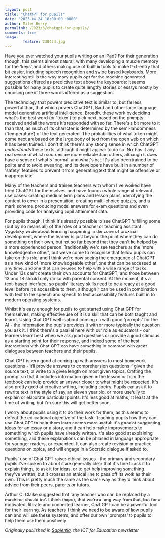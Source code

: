 ```yaml
---
layout: post
title: "ChatGPT for pupils"
date: "2023-04-24 18:00:00 +0000"
author: Miles Berry
permalink: /2023/3/chatgpt-for-pupils/
comments: true
image:
        feature: 230424.jpg
---
```


Have you ever watched your pupils writing on an iPad? For their generation though, this seems almost natural, with many developing a muscle memory for the 'keys', and others making use of built in tools to make text-entry that bit easier, including speech recognition and swipe based keyboards. More interesting still is the way many pupils opt for the machine generated suggestions offered as predictive text above the keyboards: it seems possible for many pupils to create quite lengthy stories or essays mostly by choosing one of three words offered as a suggestion.

The technology that powers predictive text is similar to, but far less powerful than, that which powers ChatGPT, Bard and other large language model generative artificial intelligence. Broadly, these work by deciding what's the best word (or 'token') to pick next, based on the prompts received and all the words it's responded with so far. There's a bit more to it than that, as much of its character is determined by the semi-randomness ('temperature') of the text generated. The probabilities of what token might come next are based on the large body of text from the open web on which it has been trained. I don't think there's any strong sense in which ChatGPT *understands* these texts, although it might appear to do so. Nor has it any real sense of which sources are more reliable than others, although it does have a sense of what's 'normal' and what's not. It's also been trained to be polite and to avoid swearing, and its developers have built in a number of 'safety' features to prevent it from generating text that might be offensive or inappropriate.

Many of the teachers and trainee teachers with whom I've worked have tried ChatGPT for themselves, and have found a whole range of relevant use cases: creating medium term plans and lesson plans, identifying the content to cover in a presentation, creating multi-choice quizzes, and a mark scheme, producing model answers for exam questions and even providing code for analysing pupil attainment data.  

For pupils though, I think it's already possible to see ChatGPT fulfilling some (but by no means all) of the roles of a teacher or teaching assistant. Vygotsky wrote about learning happening in the zone of proximal development, where the learner is just beyond the point where they can do something on their own, but not so far beyond that they can't be helped by a more experienced person. Traditionally we'd see teachers as the 'more knowledgeable other', but we've come to recognise that fellow pupils can take on this role, and I think we're now seeing the emergence of ChatGPT as a new kind of 'more knowledgeable other', one that can be accessed at any time, and one that can be used to help with a wide range of tasks. Under 13s can't create their own accounts for ChatGPT, and those between 13 and 18 should only do so with parental consent. At the moment, it's a text-based interface, so pupils' literacy skills need to be already at a good level before it's accessible to them, although it can be used in combination with text to the speech and speech to text accessibility features built in to modern operating systems.

Whilst it's easy enough for pupils to get started using Chat GPT for themselves, making effective use of it is a skill that can be both taught and learnt. Using Chat GPT well is about coming up with good 'prompts' for the AI - the information the pupils provides it with or more typically the question you ask it. I think there's a parallel here with our role as educators - our learners learn best when we ask good questions or provide a good stimulus as a starting point for their response, and indeed some of the best interactions with Chat GPT can have something in common with great dialogues between teachers and their pupils.  

Chat GPT is very good at coming up with answers to most homework questions - it'll provide answers to comprehension questions if given the source text, or write to a given length on most given topics. Crafting the prompt so that it includes information given in the lesson or from the textbook can help provide an answer closer to what might be expected. It's also pretty good at creative writing, including poetry. Pupils can ask it to rewrite text in the style of say, an eleven year old, or more usefully to explain or elaborate particular points. It's less good at maths, at least at the time of writing, but I'm sure this will get better soon.

I worry about pupils using it to do their work for them, as this seems to defeat the educational objective of the task. Teaching pupils how they can use Chat GPT to help them learn seems more useful: it's good at suggesting ideas for an essay or a story, and it can help make improvements to something which pupils have already written. It's also good at explaining something, and these explanations can be phrased in language appropriate for younger readers, or expanded. It can also create revision or practice questions on topics, and will engage in a Socratic dialogue if asked to. 

Pupils' use of Chat GPT raises ethical issues - the primary and secondary pupils I've spoken to about it are generally clear that it's fine to ask it to explain things, to ask it for ideas, or to get help improving something they've written, but it crosses an ethical line to pass off its work as their own. This is pretty much the same as the same way as they'd think about advice from their peers, parents or tutors. 

Arthur C. Clarke suggested that 'any teacher who can be replaced by a machine, should be'. I think (hope), that we're a long way from that, but for a motivated, literate and connected learner, Chat GPT can be a powerful tool for their learning. As teachers, I think we need to be aware of how pupils can and will use these systems, and offer our own 'prompts' to pupils to help them use them positively.

*Originally published in [Sapientia](https://www.ictforeducation.co.uk/sapientia/), the ICT for Education newsletter*

